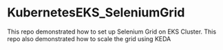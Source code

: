 # KubernetesEKS_SeleniumGrid
This repo demonstrated how to set up Selenium Grid on EKS Cluster. This repo also demonstrated how to scale the grid using KEDA

